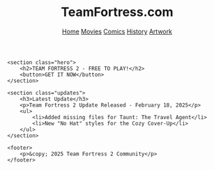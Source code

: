 <!DOCTYPE html>
<html lang="en">
<head>
    <meta charset="UTF-8">
    <meta name="viewport" content="width=device-width, initial-scale=1.0">
    <title>TF2-Style Website</title>
    <link rel="stylesheet" href="style.css">
</head>
<body>
    <header>
        <h1>TeamFortress.com</h1>
        <nav>
            <a href="#">Home</a>
            <a href="#">Movies</a>
            <a href="#">Comics</a>
            <a href="#">History</a>
            <a href="#">Artwork</a>
        </nav>
    </header>

    <section class="hero">
        <h2>TEAM FORTRESS 2 - FREE TO PLAY!</h2>
        <button>GET IT NOW</button>
    </section>

    <section class="updates">
        <h3>Latest Update</h3>
        <p>Team Fortress 2 Update Released - February 18, 2025</p>
        <ul>
            <li>Added missing files for Taunt: The Travel Agent</li>
            <li>New "No Hat" styles for the Cozy Cover-Up</li>
        </ul>
    </section>

    <footer>
        <p>&copy; 2025 Team Fortress 2 Community</p>
    </footer>
</body>
</html>
